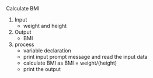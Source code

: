 Calculate BMI
1. Input
   - weight and height
2. Output
   - BMI
3. process
   - variable declaration
   - print input prompt message and read the input data
   - calculate BMI as BMI = weight/(height)
   - print the output
